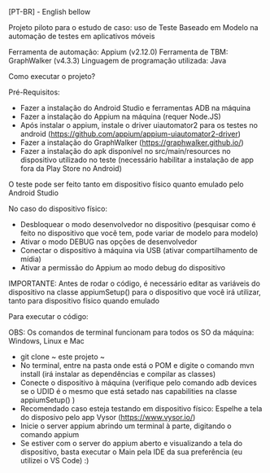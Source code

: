 [PT-BR] - English bellow

Projeto piloto para o estudo de caso: uso de Teste Baseado em Modelo na automação de testes em aplicativos móveis

Ferramenta de automação: Appium (v2.12.0)
Ferramenta de TBM: GraphWalker (v4.3.3)
Linguagem de programação utilizada: Java

Como executar o projeto?

Pré-Requisitos:

- Fazer a instalação do Android Studio e ferramentas ADB na máquina
- Fazer a instalação do Appium na máquina (requer Node.JS)
- Após instalar o appium, instale o driver uiautomator2 para os testes no android (https://github.com/appium/appium-uiautomator2-driver)
- Fazer a instalação do GraphWalker (https://graphwalker.github.io/)
- Fazer a instalação do apk disponível no src/main/resources no dispositivo utilizado no teste (necessário habilitar a instalação de app fora da Play Store no Android)

O teste pode ser feito tanto em dispositivo físico quanto emulado pelo Android Studio

No caso do dispositivo físico:

- Desbloquear o modo desenvolvedor no dispositivo (pesquisar como é feito no dispositivo que você tem, pode variar de modelo para modelo)
- Ativar o modo DEBUG nas opções de desenvolvedor
- Conectar o dispositivo à máquina via USB (ativar compartilhamento de mídia)
- Ativar a permissão do Appium ao modo debug do dispositivo

IMPORTANTE: Antes de rodar o código, é necessário editar as variáveis do dispositivo na classe appiumSetup() para o dispositivo que você irá utilizar, tanto para dispositivo físico quando emulado

Para executar o código:

OBS: Os comandos de terminal funcionam para todos os SO da máquina: Windows, Linux e Mac

- git clone ~ este projeto ~
- No terminal, entre na pasta onde está o POM e digite o comando mvn install (irá instalar as dependências e compilar as classes)
- Conecte o dispositivo à máquina (verifique pelo comando adb devices se o UDID é o mesmo que está setado nas capabilities na classe appiumSetup() )
- Recomendado caso esteja testando em dispositivo físico: Espelhe a tela do disposivo pelo app Vysor (https://www.vysor.io/)
- Inicie o server appium abrindo um terminal à parte, digitando o comando appium
- Se estiver com o server do appium aberto e visualizando a tela do dispositivo, basta executar o Main pela IDE da sua preferência (eu utilizei o VS Code) :)
